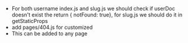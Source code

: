 - For both username index.js and slug.js we should check if userDoc doesn't exist the return { notFound: true}, for slug.js we should do it in getStaticProps
- add pages/404.js for customized
- This can be added to any page